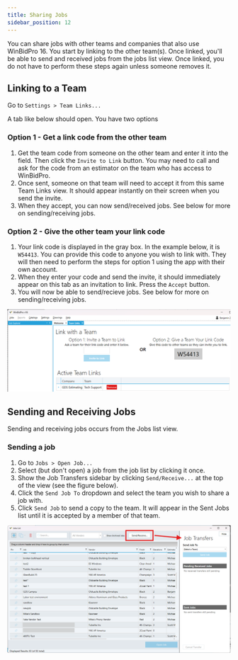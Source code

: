 ```yaml
---
title: Sharing Jobs
sidebar_position: 12
---
```


You can share jobs with other teams and companies that also use WinBidPro 16. You start by linking to the other team(s). Once linked, you'll be able to send and received jobs from the jobs list view. Once linked, you do not have to perform these steps again unless someone removes it.

## Linking to a Team

Go to `Settings > Team Links...`

A tab like below should open. You have two options

### Option 1 - Get a link code from the other team
1. Get the team code from someone on the other team and enter it into the field. Then click the `Invite to Link` button. You may need to call and ask for the code from an estimator on the team who has access to WinBidPro.
2. Once sent, someone on that team will need to accept it from this same Team Links view. It should appear instantly on their screen when you send the invite.
3. When they accept, you can now send/received jobs. See below for more on sending/receiving jobs.

### Option 2 - Give the other team your link code
1. Your link code is displayed in the gray box. In the example below, it is `W54413`. You can provide this code to anyone you wish to link with. They will then need to perform the steps for option 1 using the app with their own account.
2. When they enter your code and send the invite, it should immediately appear on this tab as an invitation to link. Press the `Accept` button.
3. You will now be able to send/recieve jobs. See below for more on sending/receiving jobs.

![Team Links Settings](team-links-settings.png)


## Sending and Receiving Jobs

Sending and receiving jobs occurs from the Jobs list view. 

### Sending a job

1. Go to `Jobs > Open Job...`
4. Select (but don't open) a job from the job list by clicking it once.
2. Show the Job Transfers sidebar by clicking `Send/Receive...` at the top of the view (see the figure below).
3. Click the `Send Job To` dropdown and select the team you wish to share a job with.
5. Click `Send Job` to send a copy to the team. It will appear in the Sent Jobs list until it is accepted by a member of that team.

![Show the Send-Receive Jobs Sidebar](send-receive-jobs-show.png)